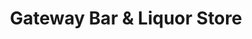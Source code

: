 ---
title: "Gateway Bar & Liquor Store"
url: /atlantic-highlands/gateway-bar-und-liquor-store/
shop: Spirituosen
---